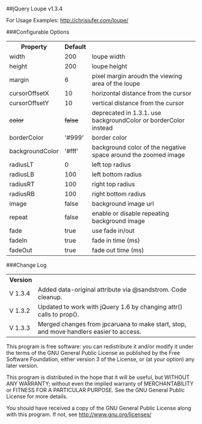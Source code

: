 ##jQuery Loupe v1.3.4

For Usage Examples:
http://chrisiufer.com/loupe/


###Configurable Options

<table border="0" cellspacing="5" cellpadding="5">
		<tr><th>Property</th><th>Default</th><th></th></tr>
		<tr><td>width</td><td>200</td><td>loupe width</td></tr>
		<tr><td>height</td><td>200</td><td>loupe height</td></tr>
		<tr><td>margin</td><td>6</td><td>pixel margin aroudn the viewing area of the loupe</td></tr>
		<tr><td>cursorOffsetX</td><td>10</td><td>horizontal distance from the cursor</td></tr>
		<tr><td>cursorOffsetY</td><td>10</td><td>vertical distance from the cursor</td></tr>
		<tr><td><s>color</s></td><td><s>false</s></td><td>deprecated in 1.3.1. use backgroundColor or borderColor instead</td></tr>
		<tr><td>borderColor</td><td>'#999'</td><td>border color</td></tr>
		<tr><td>backgroundColor</td><td>'#fff'</td><td>background color of the negative space around the zoomed image</td></tr>
		<tr><td>radiusLT</td><td>0</td><td>left top radius</td></tr>
		<tr><td>radiusLB</td><td>100</td><td>left bottom radius</td></tr>
		<tr><td>radiusRT</td><td>100</td><td>right top radius</td></tr>
		<tr><td>radiusRB</td><td>100</td><td>right bottom radius</td></tr>
		<tr><td>image</td><td>false</td><td>background image url</td></tr>
		<tr><td>repeat</td><td>false</td><td>enable or disable repeating background image</td></tr>
		<tr><td>fade</td><td>true</td><td>use fade in/out</td></tr>
		<tr><td>fadeIn</td><td>true</td><td>fade in time (ms)</td></tr>
		<tr><td>fadeOut</td><td>true</td><td>fade out time (ms)</td></tr>
	</table>


###Change Log
<table border="0" cellspacing="5" cellpadding="5">
		<tr><th>Version</th><th></th></tr>
		<tr><td>V 1.3.4</td><td>Added data-original attribute via @sandstrom. Code cleanup.</td></tr>
		<tr><td>V 1.3.2</td><td>Updated to work with jQuery 1.6 by changing attr() calls to prop().</td></tr>
		<tr><td>V 1.3.3</td><td>Merged changes from jpcaruana to make start, stop, and move handlers easier to access.</td></tr>
	</table>	




This program is free software: you can redistribute it and/or modify
it under the terms of the GNU General Public License as published by
the Free Software Foundation, either version 3 of the License, or
(at your option) any later version.

This program is distributed in the hope that it will be useful,
but WITHOUT ANY WARRANTY; without even the implied warranty of
MERCHANTABILITY or FITNESS FOR A PARTICULAR PURPOSE.  See the
GNU General Public License for more details.

You should have received a copy of the GNU General Public License
along with this program.  If not, see <http://www.gnu.org/licenses/>
